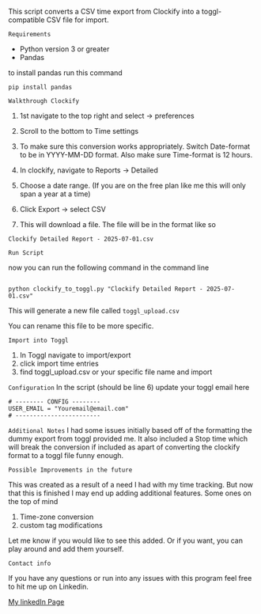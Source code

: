 This script converts a CSV time export from Clockify into a toggl-compatible CSV file for import. 

`Requirements` 

- Python version 3 or greater 
- Pandas 

to install pandas run this command 

```
pip install pandas
```




`Walkthrough Clockify`
1. 1st navigate  to the top right and select -> preferences 
2. Scroll to the bottom to Time settings
3. To make sure this conversion works appropriately. Switch Date-format to be in YYYY-MM-DD format. Also make sure Time-format is 12 hours.

3. In clockify, navigate to Reports -> Detailed 
4. Choose a date range. (If you are on the free plan like me this will only span a year at a time)
5. Click Export -> select CSV 
6. This will download a file. The file will be in the format like so 

```
Clockify Detailed Report - 2025-07-01.csv
```


`Run Script`

 now you can run the following command in the command line 

```

python clockify_to_toggl.py "Clockify Detailed Report - 2025-07-01.csv"

```

This will generate a new file called `toggl_upload.csv` 

You can rename this file to be more specific. 



`Import into Toggl`

1. In Toggl navigate to import/export 
2. click import time entries 
3. find toggl_upload.csv or your specific file name and import 


`Configuration` 
In the script (should be line 6) update your toggl email here 
```
# -------- CONFIG --------
USER_EMAIL = "Youremail@email.com"
# ------------------------
```


`Additional Notes` 
I had some issues initially based off of the formatting the dummy export from toggl provided me. It also included a Stop time which will break the conversion if included as apart of converting the clockify format to a toggl file funny enough.



`Possible Improvements in the future` 

This was created as a result of a need I had with my time tracking. But now that this is finished I may end up adding additional features. 
Some ones on the top of mind 
1. Time-zone conversion 
2. custom tag modifications 

Let me know if you would like to see this added. Or if you want, you can play around and add them yourself. 



`Contact info`

If you have any questions or run into any issues with this program feel free to hit me up on Linkedin. 

[My linkedIn Page](https://www.linkedin.com/in/zane-lee-14496a297/)




